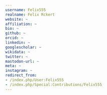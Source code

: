 ```yaml
---
username: Felix555
realname: Felix Rckert
website: ~
affiliation: ~
bio: ~
github: ~
orcid: ~
linkedin: ~
googlescholar: ~
wikidata: ~
twitter: ~
mastodon-url: ~
meta: ~
instagram: ~
redirect_from:
- /index.php/User:Felix555
- /index.php/Special:Contributions/Felix555
---
```

